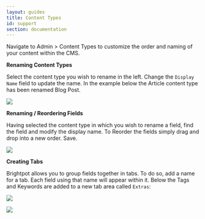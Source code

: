 ```yaml
---
layout: guides
title: Content Types
id: support
section: documentation
---
```


<div markdown="1" class="span12">

Navigate to Admin > Content Types to customize the order and naming of your content within the CMS.

**Renaming Content Types**

Select the content type you wish to rename in the left. Change the `Display Name` field to update the name. In the example below the Article content type has been renamed Blog Post.

![](http://docs.brightspot.s3.amazonaws.com/renaming-content-type-2.2.png)

**Renaming / Reordering Fields**

Having selected the content type in which you wish to rename a field, find the field and modify the display name. To Reorder the fields simply drag and drop into a new order. Save.

![](http://docs.brightspot.s3.amazonaws.com/reorder-fields-2.2.png)

**Creating Tabs**

Brightpot allows you to group fields together in tabs. To do so, add a name for a tab. Each field using that name will appear within it. Below the Tags and Keywords are added to a new tab area called `Extras`:

![](http://docs.brightspot.s3.amazonaws.com/extras-tab-set-content-types.png)

![](http://docs.brightspot.s3.amazonaws.com/extras-tab-content-types.png)

</div>